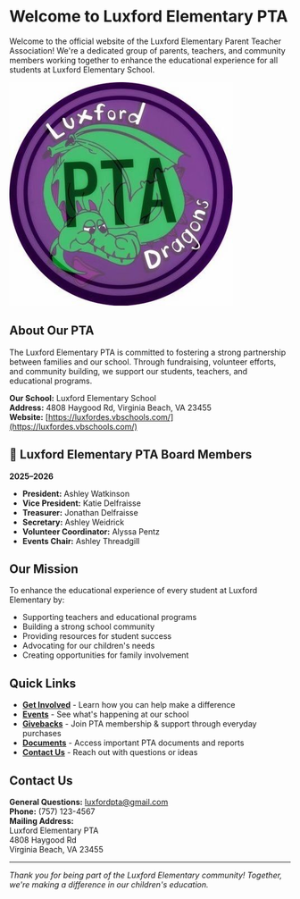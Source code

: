 # Welcome to Luxford Elementary PTA

Welcome to the official website of the Luxford Elementary Parent Teacher Association! We're a dedicated group of parents, teachers, and community members working together to enhance the educational experience for all students at Luxford Elementary School.

![Luxford Elementary PTA Logo](images/pta-logo.jpg)

## About Our PTA

The Luxford Elementary PTA is committed to fostering a strong partnership between families and our school. Through fundraising, volunteer efforts, and community building, we support our students, teachers, and educational programs.

**Our School:** Luxford Elementary School  
**Address:** 4808 Haygood Rd, Virginia Beach, VA 23455  
**Website:** [https://luxfordes.vbschools.com/](https://luxfordes.vbschools.com/)

## 🦕 Luxford Elementary PTA Board Members  
**2025–2026**

- **President:** Ashley Watkinson  
- **Vice President:** Katie Delfraisse  
- **Treasurer:** Jonathan Delfraisse  
- **Secretary:** Ashley Weidrick  
- **Volunteer Coordinator:** Alyssa Pentz  
- **Events Chair:** Ashley Threadgill

## Our Mission

To enhance the educational experience of every student at Luxford Elementary by:
- Supporting teachers and educational programs
- Building a strong school community
- Providing resources for student success
- Advocating for our children's needs
- Creating opportunities for family involvement

## Quick Links

- **[Get Involved](get-involved.md)** - Learn how you can help make a difference
- **[Events](events/list.md)** - See what's happening at our school
- **[Givebacks](givebacks.md)** - Join PTA membership & support through everyday purchases
- **[Documents](documents.md)** - Access important PTA documents and reports
- **[Contact Us](#contact-us)** - Reach out with questions or ideas

## Contact Us

**General Questions:** [luxfordpta@gmail.com](mailto:luxfordpta@gmail.com)  
**Phone:** (757) 123-4567  
**Mailing Address:**  
Luxford Elementary PTA  
4808 Haygood Rd  
Virginia Beach, VA 23455

---

*Thank you for being part of the Luxford Elementary community! Together, we're making a difference in our children's education.*
